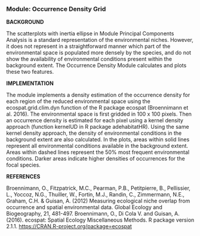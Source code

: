 ### **Module: Occurrence Density Grid**

**BACKGROUND**

The scatterplots with inertia ellipse in Module Principal Components Analysis is a standard representation of the environmental niches. However, it does not represent in a straightforward manner which part of the environmental space is populated more densely by the species, and do not show the availability of environmental conditions present within the background extent. The Occurrence Density Module calculates and plots these two features. 

**IMPLEMENTATION**

The module implements a density estimation of the occurrence density for each region of the reduced environmental space using the ecospat.grid.clim.dyn function of the R package ecospat (Broennimann et al. 2016). The environmental space is first gridded in 100 x 100 pixels. Then an occurrence density is estimated for each pixel using a kernel density approach (function kernelUD in R package adehabitatHR). Using the same kernel density approach, the density of environmental conditions in the background extent are also calculated. In the plots, areas within solid lines represent all environmental conditions available in the background extent. Areas within dashed lines represent the 50% most frequent environmental conditions. Darker areas indicate higher densities of occurrences for the focal species.

**REFERENCES**

Broennimann, O., Fitzpatrick, M.C., Pearman, P.B., Petitpierre, B., Pellissier, L., Yoccoz, N.G., Thuiller, W., Fortin, M.J., Randin, C., Zimmermann, N.E., Graham, C.H. & Guisan, A. (2012) Measuring ecological niche overlap from occurrence and spatial environmental data. Global Ecology and Biogeography, 21, 481-497.
Broennimann, O., Di Cola V. and Guisan, A. (2016). ecospat: Spatial Ecology Miscellaneous Methods. R package version 2.1.1. https://CRAN.R-project.org/package=ecospat

